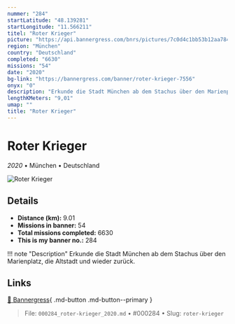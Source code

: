 ```yaml
---
nummer: "284"
startLatitude: "48.139281"
startLongitude: "11.566211"
titel: "Roter Krieger"
picture: "https://api.bannergress.com/bnrs/pictures/7c0d4c1bb53b12aa7849dbe5d1150d9a"
region: "München"
country: "Deutschland"
completed: "6630"
missions: "54"
date: "2020"
bg-link: "https://bannergress.com/banner/roter-krieger-7556"
onyx: "0"
description: "Erkunde die Stadt München ab dem Stachus über den Marienplatz, die Altstadt und wieder zurück."
lengthKMeters: "9,01"
umap: ""
title: "Roter Krieger"
---
```

# Roter Krieger

*2020* • München • Deutschland

![Roter Krieger](https://api.bannergress.com/bnrs/pictures/7c0d4c1bb53b12aa7849dbe5d1150d9a)

## Details
- **Distance (km):** 9.01
- **Missions in banner:** 54
- **Total missions completed:** 6630
- **This is my banner no.:** 284


!!! note "Description"
    Erkunde die Stadt München ab dem Stachus über den Marienplatz, die Altstadt und wieder zurück.



## Links
[🔗 Bannergress](https://bannergress.com/banner/roter-krieger-7556){ .md-button .md-button--primary }



> File: `000284_roter-krieger_2020.md` • #000284 • Slug: `roter-krieger`
